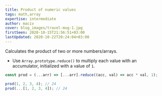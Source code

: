 ```yaml
---
title: Product of numeric values
tags: math,array
expertise: intermediate
author: maciv
cover: blog_images/travel-mug-1.jpg
firstSeen: 2020-10-15T21:56:51+03:00
lastUpdated: 2020-10-22T20:24:04+03:00
---
```


Calculates the product of two or more numbers/arrays.

- Use `Array.prototype.reduce()` to multiply each value with an accumulator, initialized with a value of `1`.

```js
const prod = (...arr) => [...arr].reduce((acc, val) => acc * val, 1);
```

```js
prod(1, 2, 3, 4); // 24
prod(...[1, 2, 3, 4]); // 24
```
